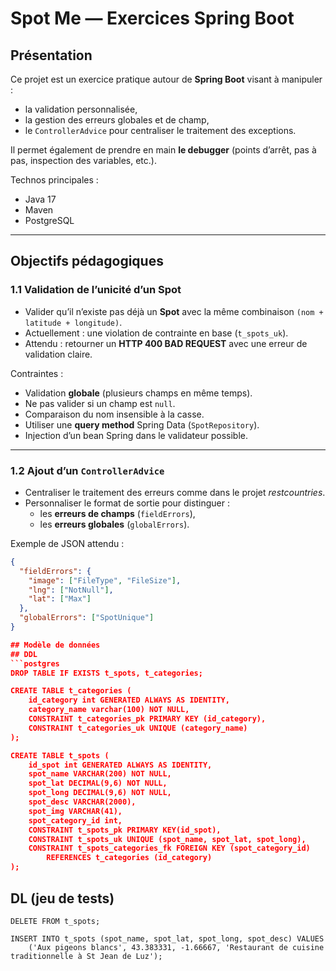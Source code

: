 # Spot Me — Exercices Spring Boot

## Présentation
Ce projet est un exercice pratique autour de **Spring Boot** visant à manipuler :
- la validation personnalisée,
- la gestion des erreurs globales et de champ,
- le `ControllerAdvice` pour centraliser le traitement des exceptions.

Il permet également de prendre en main **le debugger** (points d’arrêt, pas à pas, inspection des variables, etc.).

Technos principales :
- Java 17  
- Maven  
- PostgreSQL  

---

## Objectifs pédagogiques

### 1.1 Validation de l’unicité d’un Spot
- Valider qu’il n’existe pas déjà un **Spot** avec la même combinaison `(nom + latitude + longitude)`.  
- Actuellement : une violation de contrainte en base (`t_spots_uk`).  
- Attendu : retourner un **HTTP 400 BAD REQUEST** avec une erreur de validation claire.  

Contraintes :  
- Validation **globale** (plusieurs champs en même temps).  
- Ne pas valider si un champ est `null`.  
- Comparaison du nom insensible à la casse.  
- Utiliser une **query method** Spring Data (`SpotRepository`).  
- Injection d’un bean Spring dans le validateur possible.  

---

### 1.2 Ajout d’un `ControllerAdvice`
- Centraliser le traitement des erreurs comme dans le projet *restcountries*.  
- Personnaliser le format de sortie pour distinguer :  
  - les **erreurs de champs** (`fieldErrors`),  
  - les **erreurs globales** (`globalErrors`).  

Exemple de JSON attendu :

```json
{
  "fieldErrors": {
    "image": ["FileType", "FileSize"],
    "lng": ["NotNull"],
    "lat": ["Max"]
  },
  "globalErrors": ["SpotUnique"]
}

## Modèle de données
## DDL
```postgres
DROP TABLE IF EXISTS t_spots, t_categories;

CREATE TABLE t_categories (
	id_category int GENERATED ALWAYS AS IDENTITY,
	category_name varchar(100) NOT NULL,
	CONSTRAINT t_categories_pk PRIMARY KEY (id_category),
	CONSTRAINT t_categories_uk UNIQUE (category_name)
);

CREATE TABLE t_spots (
   	id_spot int GENERATED ALWAYS AS IDENTITY, 
   	spot_name VARCHAR(200) NOT NULL,
   	spot_lat DECIMAL(9,6) NOT NULL,
   	spot_long DECIMAL(9,6) NOT NULL,
   	spot_desc VARCHAR(2000),
   	spot_img VARCHAR(41),
   	spot_category_id int,
   	CONSTRAINT t_spots_pk PRIMARY KEY(id_spot),
   	CONSTRAINT t_spots_uk UNIQUE (spot_name, spot_lat, spot_long),
   	CONSTRAINT t_spots_categories_fk FOREIGN KEY (spot_category_id) 
   		REFERENCES t_categories (id_category)
);
```

## DL (jeu de tests)
```postgres 
DELETE FROM t_spots;

INSERT INTO t_spots (spot_name, spot_lat, spot_long, spot_desc) VALUES 
	('Aux pigeons blancs', 43.383331, -1.66667, 'Restaurant de cuisine traditionnelle à St Jean de Luz');

```
